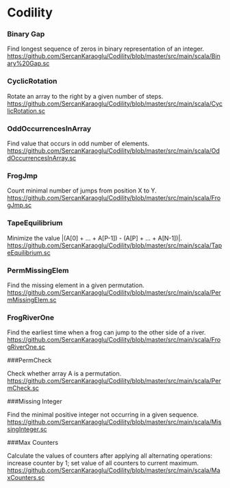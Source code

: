 # Codility

### Binary Gap

Find longest sequence of zeros in binary representation of an integer.
https://github.com/SercanKaraoglu/Codility/blob/master/src/main/scala/Binary%20Gap.sc

### CyclicRotation

Rotate an array to the right by a given number of steps.
https://github.com/SercanKaraoglu/Codility/blob/master/src/main/scala/CyclicRotation.sc

### OddOccurrencesInArray

Find value that occurs in odd number of elements.
https://github.com/SercanKaraoglu/Codility/blob/master/src/main/scala/OddOccurrencesInArray.sc

### FrogJmp

Count minimal number of jumps from position X to Y.
https://github.com/SercanKaraoglu/Codility/blob/master/src/main/scala/FrogJmp.sc

### TapeEquilibrium

Minimize the value |(A[0] + ... + A[P-1]) - (A[P] + ... + A[N-1])|.
https://github.com/SercanKaraoglu/Codility/blob/master/src/main/scala/TapeEquilibrium.sc

###  PermMissingElem

Find the missing element in a given permutation.
https://github.com/SercanKaraoglu/Codility/blob/master/src/main/scala/PermMissingElem.sc

### FrogRiverOne

Find the earliest time when a frog can jump to the other side of a river.
https://github.com/SercanKaraoglu/Codility/blob/master/src/main/scala/FrogRiverOne.sc

###PermCheck

Check whether array A is a permutation.
https://github.com/SercanKaraoglu/Codility/blob/master/src/main/scala/PermCheck.sc

###Missing Integer

Find the minimal positive integer not occurring in a given sequence.
https://github.com/SercanKaraoglu/Codility/blob/master/src/main/scala/MissingInteger.sc

###Max Counters

Calculate the values of counters after applying all alternating operations: increase counter by 1; set value of all counters to current maximum.
https://github.com/SercanKaraoglu/Codility/blob/master/src/main/scala/MaxCounters.sc